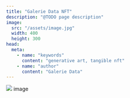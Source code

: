 ```yaml
---
title: "Galerie Data NFT"
description: "@TODO page description"
image:
  src: "/assets/image.jpg"
  width: 400
  height: 300
head:
  meta:
    - name: "keywords"
      content: "generative art, tangible nft"
    - name: "author"
      content: "Galerie Data"
---
```


![](https://cdn.shopify.com/s/files/1/0660/8165/3002/files/GALERIE_DATA_LOGO_WHITE.png?v=1674927996&width=500) image
